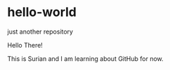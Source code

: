 # hello-world
just another repository

Hello There!

This is Surian and I am learning about GitHub for now.
